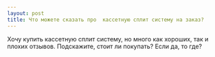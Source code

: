 ```yaml
---
layout: post 
title: Что можете сказать про  кассетную сплит систему на заказ? 
--- 
```

Хочу купить  кассетную сплит систему, но много как хороших, так и плохих отзывов. Подскажите, стоит ли покупать? Если да, то где?